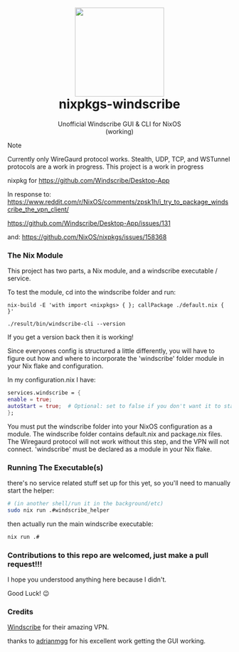 <h1 align="center">
   <img src="https://static.windscribe.com/v2/img/WS-Logo-white@2x.png" width="200px" /> 
   <br>
  nixpkgs-windscribe
   <div align="center">
</div>
</h1>

<div align="center"> Unofficial Windscribe GUI & CLI for NixOS </div>
<div align="center"> (working) </div>

> [!NOTE]
> Currently only WireGaurd protocol works.
> Stealth, UDP, TCP, and WSTunnel protocols are a work in progress.
> This project is a work in progress

nixpkg for https://github.com/Windscribe/Desktop-App

In response to: https://www.reddit.com/r/NixOS/comments/zpsk1h/i_try_to_package_windscribe_the_vpn_client/

https://github.com/Windscribe/Desktop-App/issues/131

and: https://github.com/NixOS/nixpkgs/issues/158368


### The Nix Module

This project has two parts, a Nix module, and a windscribe executable / service.

To test the module, cd into the windscribe folder and run:

`nix-build -E 'with import <nixpkgs> { }; callPackage ./default.nix { }'`

`./result/bin/windscribe-cli --version`

If you get a version back then it is working!

Since everyones config is structured a little differently, you will have to figure out how and where to incorporate the 'windscribe' folder module in your Nix flake and configuration.

In my configuration.nix I have:

```nix
services.windscribe = {
enable = true;
autoStart = true;  # Optional: set to false if you don't want it to start automatically
};
```

You must put the windscribe folder into your NixOS configuration as a module. The windscribe folder contains default.nix and package.nix files. The Wiregaurd protocol will not work without this step, and the VPN will not connect. 'windscribe' must be declared as a module in your Nix flake.


### Running The Executable(s)

there's no service related stuff set up for this yet, so you'll need to manually start the helper:
```bash
# (in another shell/run it in the background/etc)
sudo nix run .#windscribe_helper
```

then actually run the main windscribe executable:
```bash
nix run .#
```

### Contributions to this repo are welcomed, just make a pull request!!!

I hope you understood anything here because I didn't.

Good Luck! 😉

### Credits

[Windscribe](https://github.com/Windscribe) for their amazing VPN.

thanks to [adrianmgg](https://github.com/Windscribe) for his excellent work getting the GUI working.
